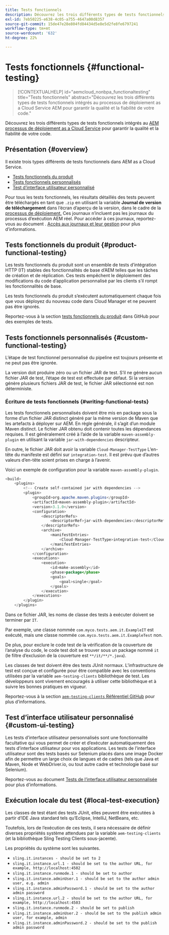 ```yaml
---
title: Tests fonctionnels
description: Découvrez les trois différents types de tests fonctionnels intégrés au processus de déploiement as a Cloud Service AEM pour garantir la qualité et la fiabilité de votre code.
exl-id: 7eb50225-e638-4c05-a755-4647a00d8357
source-git-commit: 15de47e28e804fd84434d5e8e5d2fe8fe6797241
workflow-type: tm+mt
source-wordcount: '632'
ht-degree: 22%

---
```



# Tests fonctionnels {#functional-testing}

>[!CONTEXTUALHELP]
>id="aemcloud_nonbpa_functionaltesting"
>title="Tests fonctionnels"
>abstract="Découvrez les trois différents types de tests fonctionnels intégrés au processus de déploiement as a Cloud Service AEM pour garantir la qualité et la fiabilité de votre code."

Découvrez les trois différents types de tests fonctionnels intégrés au [AEM processus de déploiement as a Cloud Service](/help/implementing/cloud-manager/deploy-code.md) pour garantir la qualité et la fiabilité de votre code.

## Présentation {#overview}

Il existe trois types différents de tests fonctionnels dans AEM as a Cloud Service.

* [Tests fonctionnels du produit](#product-functional-testing)
* [Tests fonctionnels personnalisés](#custom-functional-testing)
* [Test d’interface utilisateur personnalisé](#custom-ui-testing)

Pour tous les tests fonctionnels, les résultats détaillés des tests peuvent être téléchargés en tant que `.zip` en utilisant la variable **Journal de version de téléchargement** dans l’écran d’aperçu de la version, dans le cadre de la [processus de déploiement.](/help/implementing/cloud-manager/deploy-code.md) Ces journaux n’incluent pas les journaux du processus d’exécution AEM réel. Pour accéder à ces journaux, reportez-vous au document . [Accès aux journaux et leur gestion](/help/implementing/cloud-manager/manage-logs.md) pour plus d’informations.

## Tests fonctionnels du produit {#product-functional-testing}

Les tests fonctionnels du produit sont un ensemble de tests d’intégration HTTP (IT) stables des fonctionnalités de base d’AEM telles que les tâches de création et de réplication. Ces tests empêchent le déploiement des modifications du code d’application personnalisé par les clients s’il rompt les fonctionnalités de base.

Les tests fonctionnels du produit s’exécutent automatiquement chaque fois que vous déployez du nouveau code dans Cloud Manager et ne peuvent pas être ignorés.

Reportez-vous à la section [tests fonctionnels du produit](https://github.com/adobe/aem-test-samples/tree/aem-cloud/smoke) dans GitHub pour des exemples de tests.

## Tests fonctionnels personnalisés {#custom-functional-testing}

L’étape de test fonctionnel personnalisé du pipeline est toujours présente et ne peut pas être ignorée.

La version doit produire zéro ou un fichier JAR de test. S’il ne génère aucun fichier JAR de test, l’étape de test est effectuée par défaut. Si la version génère plusieurs fichiers JAR de test, le fichier JAR sélectionné est non déterministe.

### Écriture de tests fonctionnels {#writing-functional-tests}

Les tests fonctionnels personnalisés doivent être mis en package sous la forme d’un fichier JAR distinct généré par la même version de Maven que les artefacts à déployer sur AEM. En règle générale, il s’agit d’un module Maven distinct. Le fichier JAR obtenu doit contenir toutes les dépendances requises. Il est généralement créé à l’aide de la variable `maven-assembly-plugin` en utilisant la variable `jar-with-dependencies` descripteur.

En outre, le fichier JAR doit avoir la variable `Cloud-Manager-TestType` L’en-tête du manifeste est défini sur `integration-test`. Il est prévu que d’autres valeurs d’en-tête soient prises en charge à l’avenir.

Voici un exemple de configuration pour la variable `maven-assembly-plugin`.

```java
<build>
    <plugins>
        <!-- Create self-contained jar with dependencies -->
        <plugin>
            <groupId>org.apache.maven.plugins</groupId>
            <artifactId>maven-assembly-plugin</artifactId>
            <version>3.1.0</version>
            <configuration>
                <descriptorRefs>
                    <descriptorRef>jar-with-dependencies</descriptorRef>
                </descriptorRefs>
                <archive>
                    <manifestEntries>
                        <Cloud-Manager-TestType>integration-test</Cloud-Manager-TestType>
                    </manifestEntries>
                </archive>
            </configuration>
            <executions>
                <execution>
                    <id>make-assembly</id>
                    <phase>package</phase>
                    <goals>
                        <goal>single</goal>
                    </goals>
                </execution>
            </executions>
        </plugin>
    </plugins>
```

Dans ce fichier JAR, les noms de classe des tests à exécuter doivent se terminer par `IT`.

Par exemple, une classe nommée `com.myco.tests.aem.it.ExampleIT` est exécuté, mais une classe nommée `com.myco.tests.aem.it.ExampleTest` non.

De plus, pour exclure le code test de la vérification de la couverture de l’analyse du code, le code test doit se trouver sous un package nommé `it` (le filtre d’exclusion de la couverture est `**/it/**/*.java`).

Les classes de test doivent être des tests JUnit normaux. L’infrastructure de test est conçue et configurée pour être compatible avec les conventions utilisées par la variable `aem-testing-clients` bibliothèque de test. Les développeurs sont vivement encouragés à utiliser cette bibliothèque et à suivre les bonnes pratiques en vigueur.

Reportez-vous à la section [`aem-testing-clients` Référentiel GitHub](https://github.com/adobe/aem-testing-clients) pour plus d’informations.

## Test d’interface utilisateur personnalisé {#custom-ui-testing}

Les tests d’interface utilisateur personnalisés sont une fonctionnalité facultative qui vous permet de créer et d’exécuter automatiquement des tests d’interface utilisateur pour vos applications. Les tests de l’interface utilisateur sont des tests basés sur Selenium placés dans une image Docker afin de permettre un large choix de langues et de cadres (tels que Java et Maven, Node et WebDriver.io, ou tout autre cadre et technologie basé sur Selenium).

Reportez-vous au document [Tests de l’interface utilisateur personnalisée](/help/implementing/cloud-manager/ui-testing.md#custom-ui-testing) pour plus d’informations.

## Exécution locale du test {#local-test-execution}

Les classes de test étant des tests JUnit, elles peuvent être exécutées à partir d’IDE Java standard tels qu’Eclipse, IntelliJ, NetBeans, etc.

Toutefois, lors de l’exécution de ces tests, il sera nécessaire de définir diverses propriétés système attendues par la variable `aem-testing-clients` (et la bibliothèque Sling Testing Clients sous-jacente).

Les propriétés du système sont les suivantes.

* `sling.it.instances - should be set to 2`
* `sling.it.instance.url.1 - should be set to the author URL, for example, http://localhost:4502`
* `sling.it.instance.runmode.1 - should be set to author`
* `sling.it.instance.adminUser.1 - should be set to the author admin user, e.g. admin`
* `sling.it.instance.adminPassword.1 - should be set to the author admin password`
* `sling.it.instance.url.2 - should be set to the author URL, for example, http://localhost:4503`
* `sling.it.instance.runmode.2 - should be set to publish`
* `sling.it.instance.adminUser.2 - should be set to the publish admin user, for example, admin`
* `sling.it.instance.adminPassword.2 - should be set to the publish admin password`
